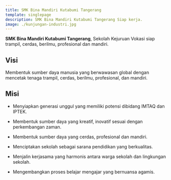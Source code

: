 ```yaml
---
title: SMK Bina Mandiri Kutabumi Tangerang
template: singlepage
description: SMK Bina Mandiri Kutabumi Tangerang Siap kerja.
image: ./kunjungan-industri.jpg
---
```


**SMK Bina Mandiri Kutabumi Tangerang**, Sekolah Kejuruan Vokasi siap trampil, cerdas, berilmu, profesional dan mandiri.

<div class="section-visi-misi">
  <div class="box">
    <h2 class="title">Visi</h2>
    <p class="desc">
      Membentuk sumber daya manusia yang berwawasan global dengan mencetak tenaga
      trampil, cerdas, berilmu, profesional, dan mandiri.
    </p>
  </div>
  <div class="box">
    <h2 class="title">Misi</h2>
    <ul class="list">
      <li><p>Menyiapkan generasi unggul yang memiliki potensi dibidang IMTAQ dan IPTEK.</p></li>
      <li><p>Membentuk sumber daya yang kreatif, inovatif sesuai dengan perkembangan zaman.</p></li>
      <li><p>Membentuk sumber daya yang cerdas, profesional dan mandiri.</p></li>
      <li><p>Menciptakan sekolah sebagai sarana pendidikan yang berkualitas.</p></li>
      <li><p>Menjalin kerjasama yang harmonis antara warga sekolah dan lingkungan sekolah.</p></li>
      <li><p>Mengembangkan proses belajar mengajar yang bernuansa agamis.</p></li>
    </ul>
  </div>
</div>






